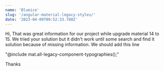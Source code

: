 ```yaml
---
name: 'Blueice'
slug: '/angular-material-legacy-styles/'
date: '2023-04-09T09:52:33.780Z'
---
```


Hi,
That was great information for our project while upgrade material 14 to 15. We tried your solution but it didn&#x27;t work until some search and find it solution because of missing information.
We should add this line

&quot;@include mat.all-legacy-component-typographies();&quot;

Thanks
